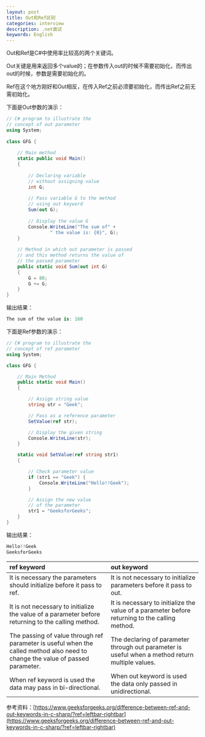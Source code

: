 ```yaml
---
layout: post
title: Out和Ref区别
categories: interview
description: .net面试
keywords: English
---
```

Out和Ref是C#中使用率比较高的两个关键词。

Out关键是用来返回多个value的；在参数传入out的时候不需要初始化，而传出out的时候，参数是需要初始化的。

Ref在这个地方刚好和Out相反，在传入Ref之前必须要初始化，而传出Ref之前无需初始化。

下面是Out参数的演示：

```c#
// C# program to illustrate the
// concept of out parameter
using System;
  
class GFG {
  
    // Main method
    static public void Main()
    {
  
        // Declaring variable
        // without assigning value
        int G;
  
        // Pass variable G to the method
        // using out keyword
        Sum(out G);
  
        // Display the value G
        Console.WriteLine("The sum of" + 
                " the value is: {0}", G);
    }
  
    // Method in which out parameter is passed
    // and this method returns the value of
    // the passed parameter
    public static void Sum(out int G)
    {
        G = 80;
        G += G;
    }
}
```

输出结果：

```c#
The sum of the value is: 160
```



下面是Ref参数的演示：

```c#
// C# program to illustrate the
// concept of ref parameter
using System;

class GFG {

	// Main Method
	public static void Main()
	{

		// Assign string value
		string str = "Geek";

		// Pass as a reference parameter
		SetValue(ref str);

		// Display the given string
		Console.WriteLine(str);
	}

	static void SetValue(ref string str1)
	{

		// Check parameter value
		if (str1 == "Geek") {
			Console.WriteLine("Hello!!Geek");
		}

		// Assign the new value
		// of the parameter
		str1 = "GeeksforGeeks";
	}
}

```

输出结果：

```c#
Hello!!Geek
GeeksforGeeks
```





| ref keyword                                                  | out keyword                                                  |
| :----------------------------------------------------------- | :----------------------------------------------------------- |
| It is necessary the parameters should initialize before it pass to ref. | It is not necessary to initialize parameters before it pass to out. |
| It is not necessary to initialize the value of a parameter before returning to the calling method. | It is necessary to initialize the value of a parameter before returning to the calling method. |
| The passing of value through ref parameter is useful when the called method also need to change the value of passed parameter. | The declaring of parameter through out parameter is useful when a method return multiple values. |
| When ref keyword is used the data may pass in bi-directional. | When out keyword is used the data only passed in unidirectional. |



参考资料：[https://www.geeksforgeeks.org/difference-between-ref-and-out-keywords-in-c-sharp/?ref=leftbar-rightbar](https://www.geeksforgeeks.org/difference-between-ref-and-out-keywords-in-c-sharp/?ref=leftbar-rightbar)

